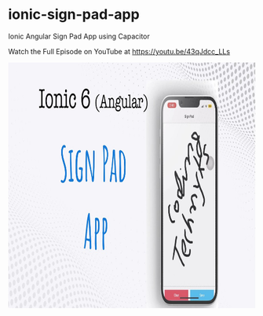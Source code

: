 # ionic-sign-pad-app
 Ionic Angular Sign Pad App using Capacitor
 
 Watch the Full Episode on YouTube at https://youtu.be/43qJdcc_LLs

<img src="https://github.com/Nykz/ionic-sign-pad-app/blob/main/maxresdefault.jpg" width="850" height="500" />

